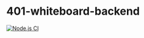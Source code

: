 # 401-whiteboard-backend

[![Node.js CI](https://github.com/zaidalshibi/401-whiteboard-backend/actions/workflows/node.js.yml/badge.svg)](https://github.com/zaidalshibi/401-whiteboard-backend/actions/workflows/node.js.yml)
